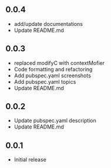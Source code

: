 ## 0.0.4

* add/update documentations
* Update README.md

## 0.0.3

* replaced modifyC with contextMofier
* Code formatting and refactoring
* Add pubspec.yaml screenshots
* Add pubspec.yaml topics
* Update README.md

## 0.0.2

* Update pubspec.yaml description
* Update README.md


## 0.0.1

* Initial release
